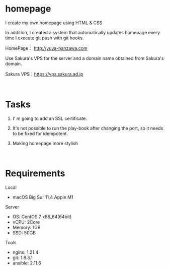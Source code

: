 # homepage 

I create my own homepage using HTML & CSS

In addition, I created a system that automatically updates homepage every time I execute git push with git hooks.

HomePage： http://yuya-hanzawa.com

Use Sakura's VPS for the server and a domain name obtained from Sakura's domain.

Sakura VPS：https://vps.sakura.ad.jp

</br>

# Tasks
1. I' m going to add an SSL certificate.

2. It's not possible to run the play-book after changing the port, so it needs to be fixed for idempotent.

3. Making homepage more stylish

</br>

# Requirements
Local
- macOS Big Sur 11.4 Apple M1

Server  
- OS: CentOS 7 x86_64(64bit)  
- vCPU: 2Core  
- Memory: 1GB  
- SSD: 50GB  

Tools
- nginx: 1.21.4
- git: 1.8.3.1
- ansible: 2.11.6
